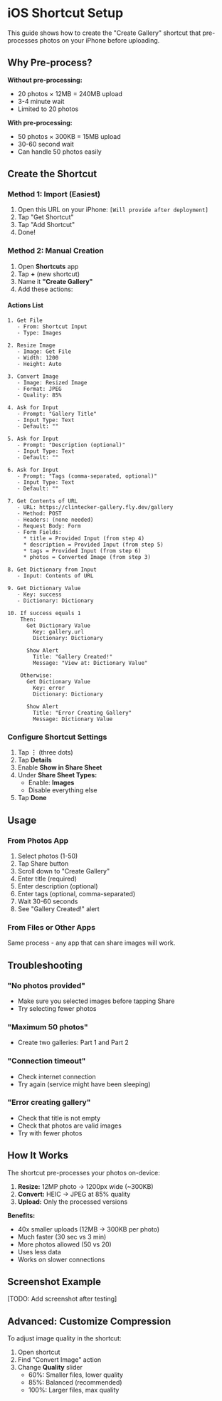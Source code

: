 # iOS Shortcut Setup

This guide shows how to create the "Create Gallery" shortcut that pre-processes photos on your iPhone before uploading.

## Why Pre-process?

**Without pre-processing:**
- 20 photos × 12MB = 240MB upload
- 3-4 minute wait
- Limited to 20 photos

**With pre-processing:**
- 50 photos × 300KB = 15MB upload
- 30-60 second wait
- Can handle 50 photos easily

## Create the Shortcut

### Method 1: Import (Easiest)

1. Open this URL on your iPhone: `[Will provide after deployment]`
2. Tap "Get Shortcut"
3. Tap "Add Shortcut"
4. Done!

### Method 2: Manual Creation

1. Open **Shortcuts** app
2. Tap **+** (new shortcut)
3. Name it **"Create Gallery"**
4. Add these actions:

#### Actions List

```
1. Get File
   - From: Shortcut Input
   - Type: Images

2. Resize Image
   - Image: Get File
   - Width: 1200
   - Height: Auto

3. Convert Image
   - Image: Resized Image
   - Format: JPEG
   - Quality: 85%

4. Ask for Input
   - Prompt: "Gallery Title"
   - Input Type: Text
   - Default: ""

5. Ask for Input
   - Prompt: "Description (optional)"
   - Input Type: Text
   - Default: ""

6. Ask for Input
   - Prompt: "Tags (comma-separated, optional)"
   - Input Type: Text
   - Default: ""

7. Get Contents of URL
   - URL: https://clintecker-gallery.fly.dev/gallery
   - Method: POST
   - Headers: (none needed)
   - Request Body: Form
   - Form Fields:
     * title = Provided Input (from step 4)
     * description = Provided Input (from step 5)
     * tags = Provided Input (from step 6)
     * photos = Converted Image (from step 3)

8. Get Dictionary from Input
   - Input: Contents of URL

9. Get Dictionary Value
   - Key: success
   - Dictionary: Dictionary

10. If success equals 1
    Then:
      Get Dictionary Value
        Key: gallery.url
        Dictionary: Dictionary

      Show Alert
        Title: "Gallery Created!"
        Message: "View at: Dictionary Value"

    Otherwise:
      Get Dictionary Value
        Key: error
        Dictionary: Dictionary

      Show Alert
        Title: "Error Creating Gallery"
        Message: Dictionary Value
```

### Configure Shortcut Settings

1. Tap **⋮** (three dots)
2. Tap **Details**
3. Enable **Show in Share Sheet**
4. Under **Share Sheet Types:**
   - Enable: **Images**
   - Disable everything else
5. Tap **Done**

## Usage

### From Photos App

1. Select photos (1-50)
2. Tap Share button
3. Scroll down to "Create Gallery"
4. Enter title (required)
5. Enter description (optional)
6. Enter tags (optional, comma-separated)
7. Wait 30-60 seconds
8. See "Gallery Created!" alert

### From Files or Other Apps

Same process - any app that can share images will work.

## Troubleshooting

### "No photos provided"
- Make sure you selected images before tapping Share
- Try selecting fewer photos

### "Maximum 50 photos"
- Create two galleries: Part 1 and Part 2

### "Connection timeout"
- Check internet connection
- Try again (service might have been sleeping)

### "Error creating gallery"
- Check that title is not empty
- Check that photos are valid images
- Try with fewer photos

## How It Works

The shortcut pre-processes your photos on-device:

1. **Resize:** 12MP photo → 1200px wide (~300KB)
2. **Convert:** HEIC → JPEG at 85% quality
3. **Upload:** Only the processed versions

**Benefits:**
- 40x smaller uploads (12MB → 300KB per photo)
- Much faster (30 sec vs 3 min)
- More photos allowed (50 vs 20)
- Uses less data
- Works on slower connections

## Screenshot Example

[TODO: Add screenshot after testing]

## Advanced: Customize Compression

To adjust image quality in the shortcut:

1. Open shortcut
2. Find "Convert Image" action
3. Change **Quality** slider
   - 60%: Smaller files, lower quality
   - 85%: Balanced (recommended)
   - 100%: Larger files, max quality
